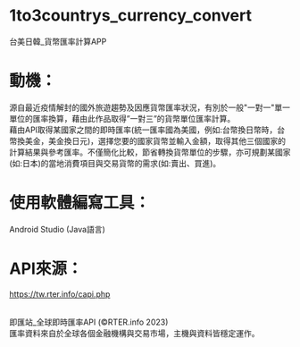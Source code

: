 # 1to3countrys_currency_convert
台美日韓_貨幣匯率計算APP
# 動機：

源自最近疫情解封的國外旅遊趨勢及因應貨幣匯率狀況，有別於一般"一對一"單一單位的匯率換算，藉由此作品取得”一對三”的貨幣單位匯率計算。
<br>藉由API取得某國家之間的即時匯率(統一匯率國為美國，例如:台幣換日幣時，台幣換美金，美金換日元)，選擇您要的國家貨幣並輸入金額，取得其他三個國家的計算結果與參考匯率。不僅簡化比較，節省轉換貨幣單位的步驟，亦可規劃某國家(如:日本)的當地消費項目與交易貨幣的需求(如:賣出、買進)。

# 使用軟體編寫工具：
Android Studio (Java語言)

# API來源：
https://tw.rter.info/capi.php

<br>即匯站_全球即時匯率API (©RTER.info 2023) 
<br>匯率資料來自於全球各個金融機構與交易市場，主機與資料皆穩定運作。
